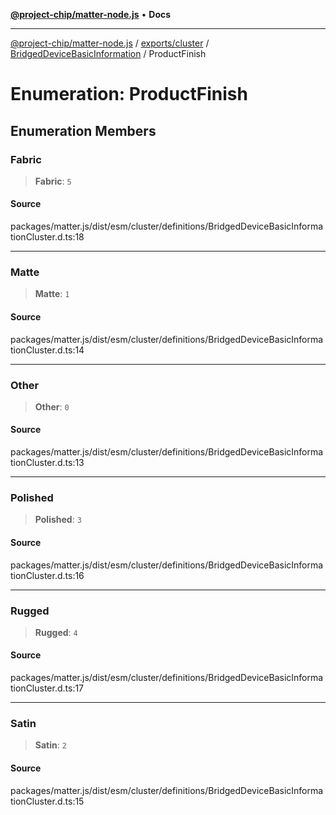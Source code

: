 [**@project-chip/matter-node.js**](../../../../../README.md) • **Docs**

***

[@project-chip/matter-node.js](../../../../../modules.md) / [exports/cluster](../../../README.md) / [BridgedDeviceBasicInformation](../README.md) / ProductFinish

# Enumeration: ProductFinish

## Enumeration Members

### Fabric

> **Fabric**: `5`

#### Source

packages/matter.js/dist/esm/cluster/definitions/BridgedDeviceBasicInformationCluster.d.ts:18

***

### Matte

> **Matte**: `1`

#### Source

packages/matter.js/dist/esm/cluster/definitions/BridgedDeviceBasicInformationCluster.d.ts:14

***

### Other

> **Other**: `0`

#### Source

packages/matter.js/dist/esm/cluster/definitions/BridgedDeviceBasicInformationCluster.d.ts:13

***

### Polished

> **Polished**: `3`

#### Source

packages/matter.js/dist/esm/cluster/definitions/BridgedDeviceBasicInformationCluster.d.ts:16

***

### Rugged

> **Rugged**: `4`

#### Source

packages/matter.js/dist/esm/cluster/definitions/BridgedDeviceBasicInformationCluster.d.ts:17

***

### Satin

> **Satin**: `2`

#### Source

packages/matter.js/dist/esm/cluster/definitions/BridgedDeviceBasicInformationCluster.d.ts:15
